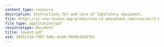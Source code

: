 ```yaml
---
content_type: resource
description: Instructions for and care of laboratory equipment.
file: https://ol-ocw-studio-app-production.s3.amazonaws.com/courses/2-670-mechanical-engineering-tools-january-iap-2004/28d5c216798fbdbcbcbbbbb9e341b7b1_layout.pdf
file_type: application/pdf
resourcetype: Document
title: layout.pdf
uid: 28d5c216-798f-bdbc-bcbb-bbb9e341b7b1
---
```

